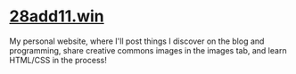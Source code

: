 # [28add11.win](https://28add11.win/)

My personal website, where I'll post things I discover on the blog and programming, share creative commons images in the images tab, and learn HTML/CSS in the process!

